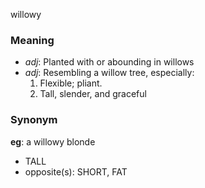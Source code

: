 willowy
### Meaning
+ _adj_: Planted with or abounding in willows
+ _adj_: Resembling a willow tree, especially:
   1. Flexible; pliant.
   2. Tall, slender, and graceful

### Synonym

__eg__: a willowy blonde

+ TALL
+ opposite(s): SHORT, FAT


